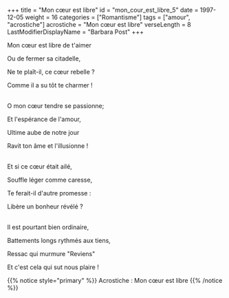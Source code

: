 +++
title = "Mon cœur est libre"
id = "mon_cour_est_libre_5"
date = 1997-12-05
weight = 16
categories = ["Romantisme"]
tags = ["amour", "acrostiche"]
acrostiche = "Mon cœur est libre"
verseLength = 8
LastModifierDisplayName = "Barbara Post"
+++

Mon cœur est libre de t'aimer

Ou de fermer sa citadelle,

Ne te plaît-il, ce cœur rebelle ?

Comme il a su tôt te charmer !

 \
O mon cœur tendre se passionne;

Et l'espérance de l'amour,

Ultime aube de notre jour

Ravit ton âme et l'illusionne !

 \
Et si ce cœur était ailé,

Souffle léger comme caresse,

Te ferait-il d'autre promesse :

Libère un bonheur révélé ?

 \
Il est pourtant bien ordinaire,

Battements longs rythmés aux tiens,

Ressac qui murmure "Reviens"

Et c'est cela qui sut nous plaire !

{{% notice style="primary" %}}
Acrostiche : Mon cœur est libre
{{% /notice %}}
